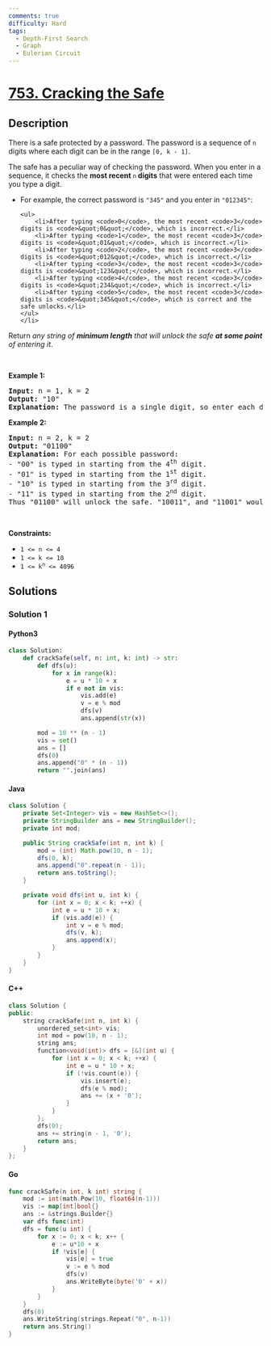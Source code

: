 ```yaml
---
comments: true
difficulty: Hard
tags:
  - Depth-First Search
  - Graph
  - Eulerian Circuit
---
```


<!-- problem:start -->

# [753. Cracking the Safe](https://leetcode.com/problems/cracking-the-safe)

## Description

<!-- description:start -->

<p>There is a safe protected by a password. The password is a sequence of <code>n</code> digits where each digit can be in the range <code>[0, k - 1]</code>.</p>

<p>The safe has a peculiar way of checking the password. When you enter in a sequence, it checks the <strong>most recent </strong><code>n</code><strong> digits</strong> that were entered each time you type a digit.</p>

<ul>
	<li>For example, the correct password is <code>&quot;345&quot;</code> and you enter in <code>&quot;012345&quot;</code>:

    <ul>
    	<li>After typing <code>0</code>, the most recent <code>3</code> digits is <code>&quot;0&quot;</code>, which is incorrect.</li>
    	<li>After typing <code>1</code>, the most recent <code>3</code> digits is <code>&quot;01&quot;</code>, which is incorrect.</li>
    	<li>After typing <code>2</code>, the most recent <code>3</code> digits is <code>&quot;012&quot;</code>, which is incorrect.</li>
    	<li>After typing <code>3</code>, the most recent <code>3</code> digits is <code>&quot;123&quot;</code>, which is incorrect.</li>
    	<li>After typing <code>4</code>, the most recent <code>3</code> digits is <code>&quot;234&quot;</code>, which is incorrect.</li>
    	<li>After typing <code>5</code>, the most recent <code>3</code> digits is <code>&quot;345&quot;</code>, which is correct and the safe unlocks.</li>
    </ul>
    </li>

</ul>

<p>Return <em>any string of <strong>minimum length</strong> that will unlock the safe <strong>at some point</strong> of entering it</em>.</p>

<p>&nbsp;</p>
<p><strong class="example">Example 1:</strong></p>

<pre>
<strong>Input:</strong> n = 1, k = 2
<strong>Output:</strong> &quot;10&quot;
<strong>Explanation:</strong> The password is a single digit, so enter each digit. &quot;01&quot; would also unlock the safe.
</pre>

<p><strong class="example">Example 2:</strong></p>

<pre>
<strong>Input:</strong> n = 2, k = 2
<strong>Output:</strong> &quot;01100&quot;
<strong>Explanation:</strong> For each possible password:
- &quot;00&quot; is typed in starting from the 4<sup>th</sup> digit.
- &quot;01&quot; is typed in starting from the 1<sup>st</sup> digit.
- &quot;10&quot; is typed in starting from the 3<sup>rd</sup> digit.
- &quot;11&quot; is typed in starting from the 2<sup>nd</sup> digit.
Thus &quot;01100&quot; will unlock the safe. &quot;10011&quot;, and &quot;11001&quot; would also unlock the safe.
</pre>

<p>&nbsp;</p>
<p><strong>Constraints:</strong></p>

<ul>
	<li><code>1 &lt;= n &lt;= 4</code></li>
	<li><code>1 &lt;= k &lt;= 10</code></li>
	<li><code>1 &lt;= k<sup>n</sup> &lt;= 4096</code></li>
</ul>

<!-- description:end -->

## Solutions

<!-- solution:start -->

### Solution 1

<!-- tabs:start -->

#### Python3

```python
class Solution:
    def crackSafe(self, n: int, k: int) -> str:
        def dfs(u):
            for x in range(k):
                e = u * 10 + x
                if e not in vis:
                    vis.add(e)
                    v = e % mod
                    dfs(v)
                    ans.append(str(x))

        mod = 10 ** (n - 1)
        vis = set()
        ans = []
        dfs(0)
        ans.append("0" * (n - 1))
        return "".join(ans)
```

#### Java

```java
class Solution {
    private Set<Integer> vis = new HashSet<>();
    private StringBuilder ans = new StringBuilder();
    private int mod;

    public String crackSafe(int n, int k) {
        mod = (int) Math.pow(10, n - 1);
        dfs(0, k);
        ans.append("0".repeat(n - 1));
        return ans.toString();
    }

    private void dfs(int u, int k) {
        for (int x = 0; x < k; ++x) {
            int e = u * 10 + x;
            if (vis.add(e)) {
                int v = e % mod;
                dfs(v, k);
                ans.append(x);
            }
        }
    }
}
```

#### C++

```cpp
class Solution {
public:
    string crackSafe(int n, int k) {
        unordered_set<int> vis;
        int mod = pow(10, n - 1);
        string ans;
        function<void(int)> dfs = [&](int u) {
            for (int x = 0; x < k; ++x) {
                int e = u * 10 + x;
                if (!vis.count(e)) {
                    vis.insert(e);
                    dfs(e % mod);
                    ans += (x + '0');
                }
            }
        };
        dfs(0);
        ans += string(n - 1, '0');
        return ans;
    }
};
```

#### Go

```go
func crackSafe(n int, k int) string {
	mod := int(math.Pow(10, float64(n-1)))
	vis := map[int]bool{}
	ans := &strings.Builder{}
	var dfs func(int)
	dfs = func(u int) {
		for x := 0; x < k; x++ {
			e := u*10 + x
			if !vis[e] {
				vis[e] = true
				v := e % mod
				dfs(v)
				ans.WriteByte(byte('0' + x))
			}
		}
	}
	dfs(0)
	ans.WriteString(strings.Repeat("0", n-1))
	return ans.String()
}
```

<!-- tabs:end -->

<!-- solution:end -->

<!-- problem:end -->
